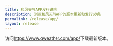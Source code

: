 ```yaml
---
title: 和风天气APP发行说明
description: 浏览和风天气APP的版本更新和发行说明。
permalink: /release/app/
layout: release
---
```


访问<https://www.qweather.com/app/>下载最新版本。
